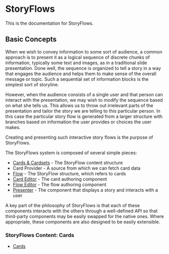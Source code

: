 # StoryFlows
This is the documentation for StoryFlows.

## Basic Concepts

When we wish to convey information to some sort of audience, a common approach is to present it as a logical sequence of discrete chunks of information, typically some text and images, as in a traditional slide presentation. Done well, the sequence is organized to tell a story in a way that engages the audience and helps them to make sense of the overall message or topic. Such a sequential set of information blocks is the simplest sort of storyline.

However, when the audience consists of a single user and that person can interact with the presentation, we may wish to modify the sequence based on what she tells us. This allows us to throw out irrelevant parts of the presentation and tailor the story we are telling to this particular person. In this case the particular story flow is generated from a larger structure with branches based on information the user provides or choices the user makes.

Creating and presenting such interactive story flows is the purpose of StoryFlows.

The StoryFlows system is composed of several simple pieces:

* [Cards & Cardsets](cards.md) - The StoryFlow content structure
* Card Provider - A source from which we can fetch card data
* [Flow](flow.md) - The StoryFlow structure, which refers to cards
* [Card Editor](cardeditor.md) - The card authoring component
* [Flow Editor](floweditor.md) - The flow authoring component
* [Presenter](presenter.md) - The component that displays a story and interacts with a user

A key part of the philosophy of StoryFlows is that each of these components interacts with the others through a well-defined API so that third-party components may be easily swapped for the native ones. Where appropriate, these components are also designed to be easily extensible.

### StoryFlows Content: Cards


* [Cards](cards.md)
